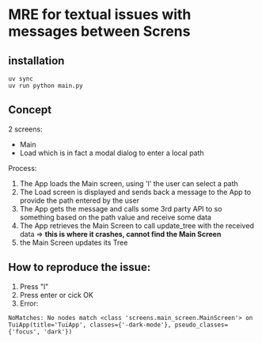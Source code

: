 # MRE for textual issues with messages between Screns

## installation
```
uv sync
uv run python main.py
```

## Concept

2 screens: 
 - Main
 - Load which is in fact a modal dialog to enter a local path

Process: 
1. The App loads the Main screen, using 'l' the user can select a path
2. The Load screen is displayed and sends back a message to the App to provide the path entered by the user
3. The App gets the message and calls some 3rd party API to so something based on the path value and receive some data
4. The App retrieves the Main Screen to call update_tree with the received data => **this is where it crashes, cannot find the Main Screen**
5. the Main Screen updates its Tree

## How to reproduce the issue:

1. Press "l"
2. Press enter or cick OK
3. Error:

```
NoMatches: No nodes match <class 'screens.main_screen.MainScreen'> on TuiApp(title='TuiApp', classes={'-dark-mode'}, pseudo_classes={'focus', 'dark'})
```

